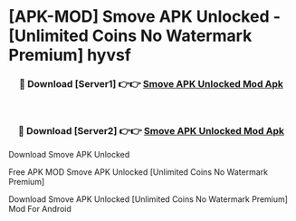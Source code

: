 # [APK-MOD] Smove APK Unlocked - [Unlimited Coins No Watermark Premium] hyvsf



<div align="center">
<h3>🔴 Download [Server1] 👉👉 <a href="https://momento.my/?title=Smove_APK_Unlocked">Smove APK Unlocked Mod Apk</a></h3><br>

<h3>🔴 Download [Server2] 👉👉 <a href="https://momento.my/?title=Smove_APK_Unlocked">Smove APK Unlocked Mod Apk</a></h3>
</div>



Download Smove APK Unlocked 

Free APK MOD Smove APK Unlocked [Unlimited Coins No Watermark Premium]

Download Smove APK Unlocked [Unlimited Coins No Watermark Premium] Mod For Android

